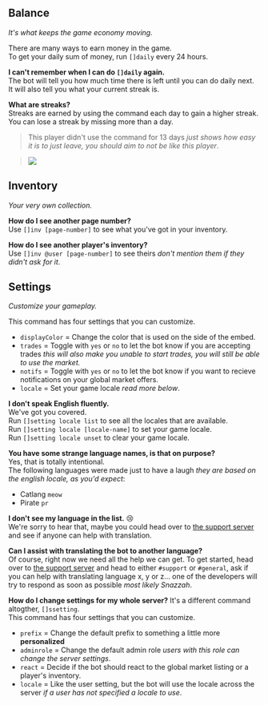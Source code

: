 ## Balance
*It's what keeps the game economy moving.*

There are many ways to earn money in the game.  
To get your daily sum of money, run `[]daily` every 24 hours.

**I can't remember when I can do `[]daily` again.**  
The bot will tell you how much time there is left until you can do daily next.  
It will also tell you what your current streak is.

**What are streaks?**  
Streaks are earned by using the command each day to gain a higher streak.  
You can lose a streak by missing more than a day.  
>This player didn't use the command for 13 days *just shows how easy it is to just leave, you should aim to not be like this player*.

>![](https://i-need.discord.cards/449538.png)

## Inventory
*Your very own collection.*

**How do I see another page number?**  
Use `[]inv [page-number]` to see what you've got in your inventory.

**How do I see another player's inventory?**  
Use `[]inv @user [page-number]` to see theirs *don't mention them if they didn't ask for it*.

## Settings
*Customize your gameplay.*

This command has four settings that you can customize.

- `displayColor` = Change the color that is used on the side of the embed.
- `trades` = Toggle with `yes` or `no` to let the bot know if you are accepting trades *this will also make you unable to start trades, you will still be able to use the market.*
- `notifs` = Toggle with `yes` or `no` to let the bot know if you want to recieve notifications on your global market offers.
- `locale` = Set your game locale *read more below*.

**I don't speak English fluently.**  
We've got you covered.  
Run `[]setting locale list` to see all the locales that are available.  
Run `[]setting locale [locale-name]` to set your game locale.  
Run `[]setting locale unset` to clear your game locale.

**You have some strange language names, is that on purpose?**  
Yes, that is totally intentional.  
The following languages were made just to have a laugh *they are based on the english locale, as you'd expect*:
 - Catlang `meow`
 - Pirate `pr`

**I don't see my language in the list.** :cry:  
We're sorry to hear that, maybe you could head over to [the support server](https://join.discord.cards) and see if anyone can help with translation.

**Can I assist with translating the bot to another language?**  
Of course, right now we need all the help we can get. To get started, head over to [the support server](https://join.discord.cards) and head to either `#support` or `#general`, ask if you can help with translating language x, y or z... one of the developers will try to respond as soon as possible *most likely Snazzah*.

**How do I change settings for my whole server?**
It's a different command altogther, `[]ssetting`.  
This command has four settings that you can customize.

- `prefix` = Change the default prefix to something a little more __**personalized**__
- `adminrole` = Change the default admin role *users with this role can change the server settings*.
- `react` = Decide if the bot should react to the global market listing or a player's inventory.
- `locale` = Like the user setting, but the bot will use the locale across the server *if a user has not specified a locale to use*.
